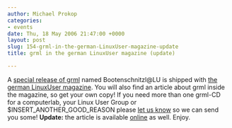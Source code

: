 ```yaml
---
author: Michael Prokop
categories:
- events
date: Thu, 18 May 2006 21:47:00 +0000
layout: post
slug: 154-grml-in-the-german-LinuxUser-magazine-update
title: grml in the german LinuxUser magazine (update)

---
```

A [special release of grml](http://wiki.grml.org/doku.php?id=grml_linuxuser) named Bootenschnitzl@LU is shipped with [the german LinuxUser magazine](http://linux-user.de/). You will also find an article about grml inside the magazine, so get your own copy!
If you need more than one grml\-CD for a computerlab, your Linux User Group or
$INSERT\_ANOTHER\_GOOD\_REASON please [let us know](https://grml.org/contact/) so we can send you some!
**Update:** the article is available [online](http://www.linux-user.de/ausgabe/2006/06/008-grml/index.html) as well. Enjoy.

